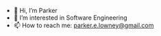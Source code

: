 - 👋 Hi, I’m Parker
- 👀 I’m interested in Software Engineering
- 📫 How to reach me: parker.e.lowney@gmail.com

<!---
JuridicalBear14/JuridicalBear14 is a ✨ special ✨ repository because its `README.md` (this file) appears on your GitHub profile.
You can click the Preview link to take a look at your changes.
--->
